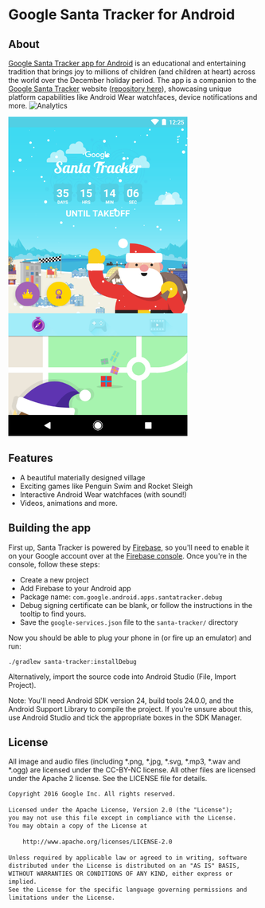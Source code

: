 Google Santa Tracker for Android
================================

## About

[Google Santa Tracker app for Android][play-store] is an educational and entertaining tradition that brings joy to millions of children (and children at heart) across the world over the December holiday period. The app is a companion to the [Google Santa Tracker][santa-web] website ([repository here](https://github.com/google/santa-tracker-web)), showcasing unique platform capabilities like Android Wear watchfaces, device notifications and more.
![Analytics](https://ga-beacon.appspot.com/UA-12846745-20/santa-tracker-android/readme?pixel)

<img src="res/village.png" height="640" width="360" alt="Village Screenshot" />

## Features

* A beautiful materially designed village
* Exciting games like Penguin Swim and Rocket Sleigh
* Interactive Android Wear watchfaces (with sound!)
* Videos, animations and more.

## Building the app

First up, Santa Tracker is powered by [Firebase][firebase], so you'll need to enable it
on your Google account over at the [Firebase console][fire-console]. Once you're in the
console, follow these steps:

 * Create a new project
 * Add Firebase to your Android app
  * Package name: `com.google.android.apps.santatracker.debug`
  * Debug signing certificate can be blank, or follow the instructions in the
    tooltip to find yours.
 * Save the `google-services.json` file to the `santa-tracker/` directory

Now you should be able to plug your phone in (or fire up an emulator) and run:

    ./gradlew santa-tracker:installDebug

Alternatively, import the source code into Android Studio (File, Import Project).

Note: You'll need Android SDK version 24, build tools 24.0.0, and the Android Support Library to
compile the project. If you're unsure about this, use Android Studio and tick the appropriate boxes
in the SDK Manager.

## License
All image and audio files (including *.png, *.jpg, *.svg, *.mp3, *.wav
and *.ogg) are licensed under the CC-BY-NC license. All other files are
licensed under the Apache 2 license. See the LICENSE file for details.


    Copyright 2016 Google Inc. All rights reserved.

    Licensed under the Apache License, Version 2.0 (the "License");
    you may not use this file except in compliance with the License.
    You may obtain a copy of the License at

        http://www.apache.org/licenses/LICENSE-2.0

    Unless required by applicable law or agreed to in writing, software
    distributed under the License is distributed on an "AS IS" BASIS,
    WITHOUT WARRANTIES OR CONDITIONS OF ANY KIND, either express or implied.
    See the License for the specific language governing permissions and
    limitations under the License.


[play-store]: https://play.google.com/store/apps/details?id=com.google.android.apps.santatracker
[santa-web]: http://g.co/santatracker
[firebase]: https://firebase.google.com/
[fire-console]: https://firebase.google.com/console/
